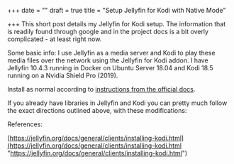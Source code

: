 +++
date = ""
draft = true
title = "Setup Jellyfin for Kodi with Native Mode"

+++
This short post details my Jellyfin for Kodi setup. The information that is readily found through google and in the project docs is a bit overly complicated - at least right now.

Some basic info: I use Jellyfin as a media server and Kodi to play these media files over the network using the Jellyfin for Kodi addon. I have Jellyfin 10.4.3 running in Docker on Ubuntu Server 18.04 and Kodi 18.5 running on a Nvidia Shield Pro (2019).

Install as normal according to [instructions from the official docs](https://web.archive.org/web/20200102222926/https://jellyfin.org/docs/general/clients/installing-kodi.html).

If you already have libraries in Jellyfin and Kodi you can pretty much follow the exact directions outlined above, with these modifications:

References:

[https://jellyfin.org/docs/general/clients/installing-kodi.html](https://jellyfin.org/docs/general/clients/installing-kodi.html "https://jellyfin.org/docs/general/clients/installing-kodi.html")